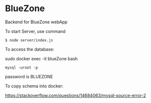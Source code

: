 # BlueZone
Backend for BlueZone webApp


To start Server, use command

```
$ node server/index.js
```

To access the database:

sudo docker exec -it blueZone bash

```
mysql -uroot -p
```

password is BLUEZONE

To copy schema into docker:

https://stackoverflow.com/questions/14684063/mysql-source-error-2
